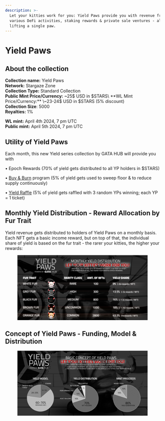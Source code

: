 ```yaml
---
description: >-
  Let your kitties work for you: Yield Paws provide you with revenue from
  various DeFi activities, staking rewards & private sale ventures - all without
  lifting a single paw.
---
```


# Yield Paws

## About the collection

**Collection name:** Yield Paws \
**Network:** Stargaze Zone\
**Collection Type:** Standard Collection \
**Public Mint Price/Currency:** \~25$ USD in $STARS\
**WL Mint Price/Currency:** \~23-24$ USD in $STARS (5% discount)\
**Collection Size**: 5000\
**Royalties:** 1%

**WL mint:** April 4th 2024, 7 pm UTC\
**Public mint:** April 5th 2024, 7 pm UTC

## Utility of Yield Paws

Each month, this new Yield series collection by GATA HUB will provide you with&#x20;

• Epoch Rewards (70% of yield gets distributed to all YP holders in $STARS)

• [Buy & Burn](yield-paws-faqs.md#what-is-the-buy-and-burn-program-and-how-does-it-work) program (5% of yield gets used to sweep floor & to reduce supply continuously)&#x20;

• [Yield Raffle](yield-paws-faqs.md#what-is-the-yield-raffle-and-how-does-it-work) (5% of yield gets raffled with 3 random YPs winning; each YP = 1 ticket)

## Monthly Yield Distribution - Reward Allocation by Fur Trait

Yield revenue gets distributed to holders of Yield Paws on a monthly basis. Each NFT gets a basic income reward, but on top of that, the individual share of yield is based on the fur trait - the rarer your kitties, the higher your rewards:&#x20;

<figure><img src="../../.gitbook/assets/gata-yp-overview-v1.4.jpg" alt=""><figcaption></figcaption></figure>

## Concept of Yield Paws - Funding, Model & Distribution

<figure><img src="../../.gitbook/assets/gata-yp-concept-figures.jpg" alt=""><figcaption></figcaption></figure>
